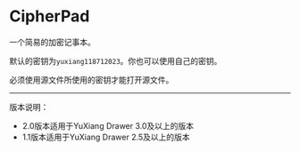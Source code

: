 # CipherPad

一个简易的加密记事本。

默认的密钥为`yuxiang118712023`。你也可以使用自己的密钥。

必须使用源文件所使用的密钥才能打开源文件。

---

版本说明：

* 2.0版本适用于YuXiang Drawer 3.0及以上的版本
* 1.1版本适用于YuXiang Drawer 2.5及以上的版本
